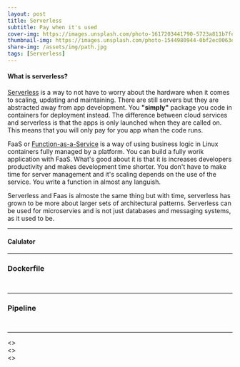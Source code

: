 ```yaml
---
layout: post
title: Serverless
subtitle: Pay when it's used
cover-img: https://images.unsplash.com/photo-1617203441790-5723a811b7fe?ixid=MnwxMjA3fDB8MHxwaG90by1wYWdlfHx8fGVufDB8fHx8&ixlib=rb-1.2.1&auto=format&fit=crop&w=1100&q=80
thumbnail-img: https://images.unsplash.com/photo-1544980944-0bf2ec0063ef?ixid=MnwxMjA3fDB8MHxwaG90by1wYWdlfHx8fGVufDB8fHx8&ixlib=rb-1.2.1&auto=format&fit=crop&w=1100&q=80
share-img: /assets/img/path.jpg
tags: [Serverless]
---
```


#### What is serverless?
[Serverless](https://www.redhat.com/en/topics/cloud-native-apps/what-is-serverless) is a way to not have to worry about the hardware when it comes to scaling, updating and maintaining. There are still servers but they are abstracted away from app development. You **"simply"** package you code in containers for deployment instead. The difference between cloud services and serverless is that the apps is only launched when they are called on. This means that you will only pay for you app whan the code runs.

FaaS or  [Function-as-a-Service](https://www.redhat.com/en/topics/cloud-native-apps/what-is-faas) is a way of using business logic in Linux containers fully managed by a platform.  You can build a fully worik application with FaaS. What's good about it is that it is increases developers productivity and makes development time shorter. You don't have to make time for server management and it's scaling depends on the use of the service. You write a function in almost any languish.

Serverless and Faas is almoste the same thing but with time, serverless has grown to be more about larger sets of architectural patterns. Serverless can be used for microservies and is not just databases and messaging systems, as it used to be. 

_______________________

#### Calulator




_______________________
### Dockerfile

```


```
_______________________
### Pipeline

```


```           
_______________________


<>    
<>  
<>